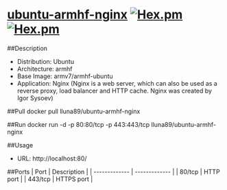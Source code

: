 # [ubuntu-armhf-nginx](https://hub.docker.com/r/lluna89/ubuntu-armhf-nginx/) [![Hex.pm](https://img.shields.io/docker/stars/lluna89/ubuntu-armhf-nginx.svg)](https://hub.docker.com/r/lluna89/ubuntu-armhf-nginx/) [![Hex.pm](https://img.shields.io/docker/pulls/lluna89/ubuntu-armhf-nginx.svg)](https://hub.docker.com/r/lluna89/ubuntu-armhf-nginx/)

##Description
- Distribution: Ubuntu
- Architecture: armhf
- Base Image: armv7/armhf-ubuntu
- Application: Nginx (Nginx is a web server, which can also be used as a reverse proxy, load balancer and HTTP cache. Nginx was created by Igor Sysoev)

##Pull
docker pull lluna89/ubuntu-armhf-nginx

##Run
docker run -d -p 80:80/tcp -p 443:443/tcp lluna89/ubuntu-armhf-nginx

##Usage
- URL: http://localhost:80/

##Ports
| Port  | Description |
| ------------- | ------------- |
| 80/tcp  | HTTP port  |
| 443/tcp  | HTTPS port  |

